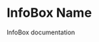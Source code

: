 # InfoBox Name

InfoBox documentation

<!-- TODO: collaborate with Design team to add documentation from Confluence doc -->
